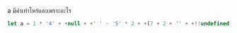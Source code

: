 a มีค่าเท่าไหร่และเพราะอะไร

```js
let a = 1 * '4' + +null + +' ' - '5' * 2 + +(7 + 2 + '' + +!!undefined); //  84
```

<!-- 84 -->
